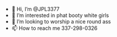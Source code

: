 - 👋 Hi, I’m @JPL3377
- 👀 I’m interested in phat booty white girls
- 💞️ I’m looking to worship a nice round ass
- 📫 How to reach me 337-298-0326

<!---
JPL3377/JPL3377 is a ✨ special ✨ repository because its `README.md` (this file) appears on your GitHub profile.
You can click the Preview link to take a look at your changes.
--->
